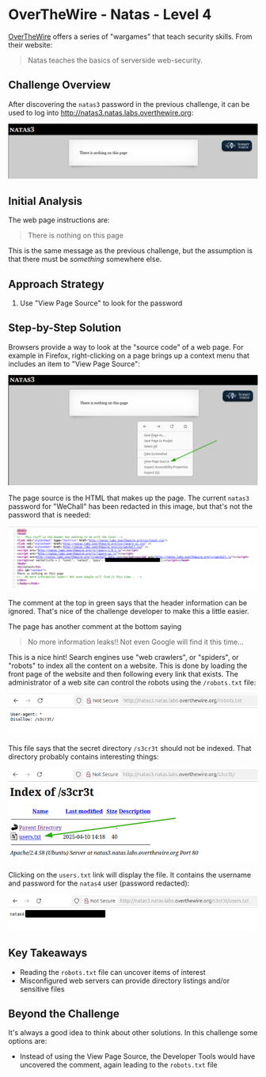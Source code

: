 # OverTheWire - Natas - Level 4

[OverTheWire](https://overthewire.org) offers a series of "wargames" that teach
security skills. From their website:

> Natas teaches the basics of serverside web-security.

## Challenge Overview

After discovering the `natas3` password in the previous challenge, it can be
used to log into http://natas3.natas.labs.overthewire.org:

![The main page](images/level_04/00_main_page.png)

## Initial Analysis

The web page instructions are:

> There is nothing on this page

This is the same message as the previous challenge, but the assumption is that
there must be _something_ somewhere else.

## Approach Strategy

1. Use "View Page Source" to look for the password

## Step-by-Step Solution

Browsers provide a way to look at the "source code" of a web page. For example
in Firefox, right-clicking on a page brings up a context menu that includes an
item to "View Page Source":

![The Firefox Context Menu](images/level_04/01_context_menu.png)

The page source is the HTML that makes up the page. The current `natas3`
password for "WeChall" has been redacted in this image, but that's not the
password that is needed:

![The Page Source](images/level_04/02_view_source.png)

The comment at the top in green says that the header information can be ignored.
That's nice of the challenge developer to make this a little easier.

The page has another comment at the bottom saying

> No more information leaks!! Not even Google will find it this time...

This is a nice hint! Search engines use "web crawlers", or "spiders", or
"robots" to index all the content on a website. This is done by loading the
front page of the website and then following every link that exists. The
administrator of a web site can control the robots using the `/robots.txt` file:

![The Robots file](images/level_04/03_robots_txt.png)

This file says that the secret directory `/s3cr3t` should not be indexed. That
directory probably contains interesting things:

![The Secret Directory](images/level_04/04_secret.png)

Clicking on the `users.txt` link will display the file. It contains the username
and password for the `natas4` user (password redacted):

![The users.txt file](images/level_04/05_users_file.png)

## Key Takeaways

- Reading the `robots.txt` file can uncover items of interest
- Misconfigured web servers can provide directory listings and/or sensitive
  files

## Beyond the Challenge

It's always a good idea to think about other solutions. In this challenge some
options are:

- Instead of using the View Page Source, the Developer Tools would have
  uncovered the comment, again leading to the `robots.txt` file
